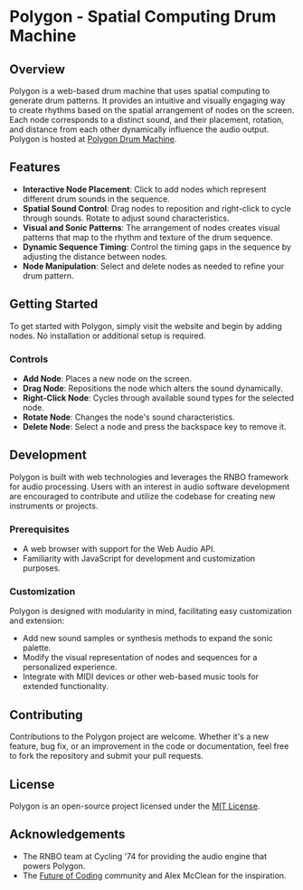 # Polygon - Spatial Computing Drum Machine

## Overview

Polygon is a web-based drum machine that uses spatial computing to generate drum patterns. It provides an intuitive and visually engaging way to create rhythms based on the spatial arrangement of nodes on the screen. Each node corresponds to a distinct sound, and their placement, rotation, and distance from each other dynamically influence the audio output. Polygon is hosted at [Polygon Drum Machine](https://polygon.iimaginary.com/).

## Features

- **Interactive Node Placement**: Click to add nodes which represent different drum sounds in the sequence.
- **Spatial Sound Control**: Drag nodes to reposition and right-click to cycle through sounds. Rotate to adjust sound characteristics.
- **Visual and Sonic Patterns**: The arrangement of nodes creates visual patterns that map to the rhythm and texture of the drum sequence.
- **Dynamic Sequence Timing**: Control the timing gaps in the sequence by adjusting the distance between nodes.
- **Node Manipulation**: Select and delete nodes as needed to refine your drum pattern.

## Getting Started

To get started with Polygon, simply visit the website and begin by adding nodes. No installation or additional setup is required.

### Controls

- **Add Node**: Places a new node on the screen.
- **Drag Node**: Repositions the node which alters the sound dynamically.
- **Right-Click Node**: Cycles through available sound types for the selected node.
- **Rotate Node**: Changes the node's sound characteristics.
- **Delete Node**: Select a node and press the backspace key to remove it.

## Development

Polygon is built with web technologies and leverages the RNBO framework for audio processing. Users with an interest in audio software development are encouraged to contribute and utilize the codebase for creating new instruments or projects.

### Prerequisites

- A web browser with support for the Web Audio API.
- Familiarity with JavaScript for development and customization purposes.

### Customization

Polygon is designed with modularity in mind, facilitating easy customization and extension:

- Add new sound samples or synthesis methods to expand the sonic palette.
- Modify the visual representation of nodes and sequences for a personalized experience.
- Integrate with MIDI devices or other web-based music tools for extended functionality.

## Contributing

Contributions to the Polygon project are welcome. Whether it's a new feature, bug fix, or an improvement in the code or documentation, feel free to fork the repository and submit your pull requests.

## License

Polygon is an open-source project licensed under the [MIT License](LICENSE.md).

## Acknowledgements

- The RNBO team at Cycling '74 for providing the audio engine that powers Polygon.
- The [Future of Coding](https://futureofcoding.org/) community and Alex McClean for the inspiration.
